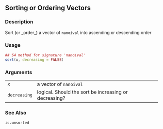 
<div role="main">

## Sorting or Ordering Vectors

### Description

Sort (or \_order\_) a vector of `nanoival` into ascending or descending
order

### Usage

``` R
## S4 method for signature 'nanoival'
sort(x, decreasing = FALSE)
```

### Arguments

|              |                                                       |
|--------------|-------------------------------------------------------|
| `x`          | a vector of `nanoival`                                |
| `decreasing` | logical. Should the sort be increasing or decreasing? |

### See Also

`is.unsorted`


